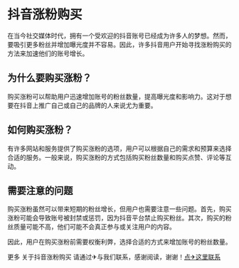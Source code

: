 # 抖音涨粉购买

在当今社交媒体时代，拥有一个受欢迎的抖音账号已经成为许多人的梦想。然而，要吸引更多粉丝并增加曝光度并不容易。因此，许多抖音用户开始寻找涨粉购买的方法来加速他们的账号增长。

## 为什么要购买涨粉？

购买涨粉可以帮助用户迅速增加账号的粉丝数量，提高曝光度和影响力。这对于想要在抖音上推广自己或自己的品牌的人来说尤为重要。

## 如何购买涨粉？

有许多网站和服务提供了购买涨粉的选项，用户可以根据自己的需求和预算来选择合适的服务。一般来说，购买涨粉的方式包括购买粉丝数量和购买点赞、评论等互动。

## 需要注意的问题

购买涨粉虽然可以带来短期的粉丝增长，但用户也需要注意一些问题。首先，购买涨粉可能会导致账号被封禁或惩罚，因为抖音平台禁止购买粉丝。其次，购买的粉丝质量可能不高，他们可能不会真正参与或关注用户的内容。

因此，用户在购买涨粉前需要权衡利弊，选择合适的方式来增加账号的粉丝数量。

更多 关于抖音涨粉购买 请通过✈与我们联系，感谢阅读，谢谢！[点✈这里联系](https://jiema.k02.cc)